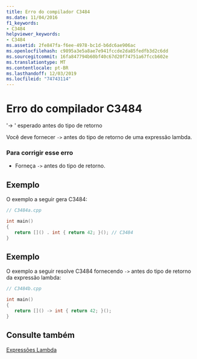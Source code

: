```yaml
---
title: Erro do compilador C3484
ms.date: 11/04/2016
f1_keywords:
- C3484
helpviewer_keywords:
- C3484
ms.assetid: 2fe847fa-f6ee-4978-bc1d-b6dc6ae906ac
ms.openlocfilehash: c9895a3e5a8ae7e941fccde2da85fedfb3d2c6dd
ms.sourcegitcommit: 16fa847794b60bf40c67d20f74751a67fccb602e
ms.translationtype: MT
ms.contentlocale: pt-BR
ms.lasthandoff: 12/03/2019
ms.locfileid: "74743114"
---
```

# <a name="compiler-error-c3484"></a>Erro do compilador C3484

'-> ' esperado antes do tipo de retorno

Você deve fornecer `->` antes do tipo de retorno de uma expressão lambda.

### <a name="to-correct-this-error"></a>Para corrigir esse erro

- Forneça `->` antes do tipo de retorno.

## <a name="example"></a>Exemplo

O exemplo a seguir gera C3484:

```cpp
// C3484a.cpp

int main()
{
   return []() . int { return 42; }(); // C3484
}
```

## <a name="example"></a>Exemplo

O exemplo a seguir resolve C3484 fornecendo `->` antes do tipo de retorno da expressão lambda:

```cpp
// C3484b.cpp

int main()
{
   return []() -> int { return 42; }();
}
```

## <a name="see-also"></a>Consulte também

[Expressões Lambda](../../cpp/lambda-expressions-in-cpp.md)
